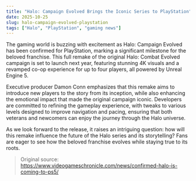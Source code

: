 ```yaml
---
title: "Halo: Campaign Evolved Brings the Iconic Series to PlayStation"
date: 2025-10-25
slug: halo-campaign-evolved-playstation
tags: ["Halo", "PlayStation", "gaming news"]
---
```


The gaming world is buzzing with excitement as Halo: Campaign Evolved has been confirmed for PlayStation, marking a significant milestone for the beloved franchise. This full remake of the original Halo: Combat Evolved campaign is set to launch next year, featuring stunning 4K visuals and a revamped co-op experience for up to four players, all powered by Unreal Engine 5.

Executive producer Damon Conn emphasizes that this remake aims to introduce new players to the story from its inception, while also enhancing the emotional impact that made the original campaign iconic. Developers are committed to refining the gameplay experience, with tweaks to various levels designed to improve navigation and pacing, ensuring that both veterans and newcomers can enjoy the journey through the Halo universe.

As we look forward to the release, it raises an intriguing question: how will this remake influence the future of the Halo series and its storytelling? Fans are eager to see how the beloved franchise evolves while staying true to its roots.
> Original source: https://www.videogameschronicle.com/news/confirmed-halo-is-coming-to-ps5/